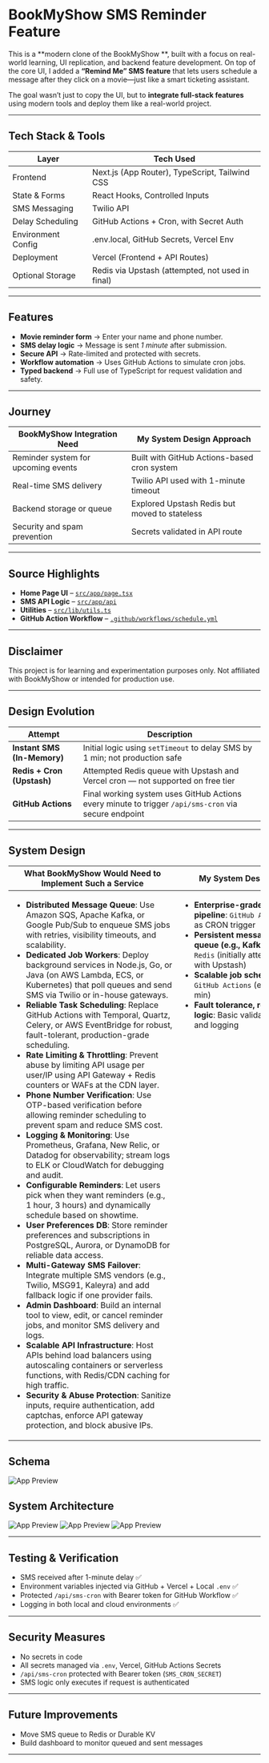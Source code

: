 #  BookMyShow SMS Reminder Feature

This is a **modern clone of the BookMyShow **, built with a focus on real-world learning, UI replication, and backend feature development. On top of the core UI, I added a **“Remind Me” SMS feature** that lets users schedule a message after they click on a movie—just like a smart ticketing assistant.

The goal wasn’t just to copy the UI, but to **integrate full-stack features** using modern tools and deploy them like a real-world project.

---

##  Tech Stack & Tools

<table>
  <thead>
    <tr>
      <th>Layer</th>
      <th>Tech Used</th>
    </tr>
  </thead>
  <tbody>
    <tr>
      <td>Frontend</td>
      <td>Next.js (App Router), TypeScript, Tailwind CSS</td>
    </tr>
    <tr>
      <td>State & Forms</td>
      <td>React Hooks, Controlled Inputs</td>
    </tr>
    <tr>
      <td>SMS Messaging</td>
      <td>Twilio API</td>
    </tr>
    <tr>
      <td>Delay Scheduling</td>
      <td>GitHub Actions + Cron, with Secret Auth</td>
    </tr>
    <tr>
      <td>Environment Config</td>
      <td>.env.local, GitHub Secrets, Vercel Env</td>
    </tr>
    <tr>
      <td>Deployment</td>
      <td>Vercel (Frontend + API Routes)</td>
    </tr>
    <tr>
      <td>Optional Storage</td>
      <td>Redis via Upstash (attempted, not used in final)</td>
    </tr>
  </tbody>
</table>

---

##  Features

- **Movie reminder form** → Enter your name and phone number.
- **SMS delay logic** → Message is sent *1 minute* after submission.
- **Secure API** → Rate-limited and protected with secrets.
- **Workflow automation** → Uses GitHub Actions to simulate cron jobs.
- **Typed backend** → Full use of TypeScript for request validation and safety.

---

## Journey
<table>
  <thead>
    <tr>
      <th>BookMyShow Integration Need</th>
      <th>My System Design Approach</th>
    </tr>
  </thead>
  <tbody>
    <tr>
      <td>Reminder system for upcoming events</td>
      <td>Built with GitHub Actions-based cron system</td>
    </tr>
    <tr>
      <td>Real-time SMS delivery</td>
      <td>Twilio API used with 1-minute timeout</td>
    </tr>
    <tr>
      <td>Backend storage or queue</td>
      <td>Explored Upstash Redis but moved to stateless</td>
    </tr>
    <tr>
      <td>Security and spam prevention</td>
      <td>Secrets validated in API route</td>
    </tr>
  </tbody>
</table>


---

##  Source Highlights

- **Home Page UI** – [`src/app/page.tsx`](./src/app/page.tsx)
- **SMS API Logic** – [`src/app/api`](./src/app/api)
- **Utilities** – [`src/lib/utils.ts`](./src/lib/utils.ts)
- **GitHub Action Workflow** – [`.github/workflows/schedule.yml`](./.github/workflows/schedule.yml)

---

##  Disclaimer

This project is for learning and experimentation purposes only. Not affiliated with BookMyShow or intended for production use.

---

##  Design Evolution

<table>
  <thead>
    <tr>
      <th>Attempt</th>
      <th>Description</th>
    </tr>
  </thead>
  <tbody>
    <tr>
      <td><strong>Instant SMS (In-Memory)</strong></td>
      <td>Initial logic using <code>setTimeout</code> to delay SMS by 1 min; not production safe</td>
    </tr>
    <tr>
      <td><strong>Redis + Cron (Upstash)</strong></td>
      <td>Attempted Redis queue with Upstash and Vercel cron — not supported on free tier</td>
    </tr>
    <tr>
      <td><strong>GitHub Actions</strong></td>
      <td>Final working system uses GitHub Actions every minute to trigger <code>/api/sms-cron</code> via secure endpoint</td>
    </tr>
  </tbody>
</table>

---

##  System Design 

<table>
  <thead>
    <tr>
      <th>What BookMyShow Would Need to Implement Such a Service</th>
      <th>My System Design</th>
    </tr>
  </thead>
  <tbody>
    <tr>
      <td style="vertical-align:top; min-width:320px;">
        <ul>
          <li><strong>Distributed Message Queue</strong>: Use Amazon SQS, Apache Kafka, or Google Pub/Sub to enqueue SMS jobs with retries, visibility timeouts, and scalability.</li>
          <li><strong>Dedicated Job Workers</strong>: Deploy background services in Node.js, Go, or Java (on AWS Lambda, ECS, or Kubernetes) that poll queues and send SMS via Twilio or in-house gateways.</li>
          <li><strong>Reliable Task Scheduling</strong>: Replace GitHub Actions with Temporal, Quartz, Celery, or AWS EventBridge for robust, fault-tolerant, production-grade scheduling.</li>
          <li><strong>Rate Limiting & Throttling</strong>: Prevent abuse by limiting API usage per user/IP using API Gateway + Redis counters or WAFs at the CDN layer.</li>
          <li><strong>Phone Number Verification</strong>: Use OTP-based verification before allowing reminder scheduling to prevent spam and reduce SMS cost.</li>
          <li><strong>Logging & Monitoring</strong>: Use Prometheus, Grafana, New Relic, or Datadog for observability; stream logs to ELK or CloudWatch for debugging and audit.</li>
          <li><strong>Configurable Reminders</strong>: Let users pick when they want reminders (e.g., 1 hour, 3 hours) and dynamically schedule based on showtime.</li>
          <li><strong>User Preferences DB</strong>: Store reminder preferences and subscriptions in PostgreSQL, Aurora, or DynamoDB for reliable data access.</li>
          <li><strong>Multi-Gateway SMS Failover</strong>: Integrate multiple SMS vendors (e.g., Twilio, MSG91, Kaleyra) and add fallback logic if one provider fails.</li>
          <li><strong>Admin Dashboard</strong>: Build an internal tool to view, edit, or cancel reminder jobs, and monitor SMS delivery and logs.</li>
          <li><strong>Scalable API Infrastructure</strong>: Host APIs behind load balancers using autoscaling containers or serverless functions, with Redis/CDN caching for high traffic.</li>
          <li><strong>Security & Abuse Protection</strong>: Sanitize inputs, require authentication, add captchas, enforce API gateway protection, and block abusive IPs.</li>
        </ul>
      </td>
      <td style="vertical-align:top; min-width:220px;">
        <ul>
          <li><strong>Enterprise-grade SMS pipeline</strong>: <code>GitHub Actions</code> as CRON trigger</li>
          <li><strong>Persistent message queue (e.g., Kafka)</strong>: <code>Redis</code> (initially attempted with Upstash)</li>
          <li><strong>Scalable job scheduler</strong>: <code>GitHub Actions</code> (every 1 min)</li>
          <li><strong>Fault tolerance, retry logic</strong>: Basic validation and logging</li>
        </ul>
      </td>
    </tr>
  </tbody>
</table>

## Schema
![App Preview](./schema.png)

##  System Architecture
![App Preview](./userFlow.png)
![App Preview](./jobScheduling.png)
![App Preview](./smsDelivery.png)

---

##  Testing & Verification

- SMS received after 1-minute delay ✅  
- Environment variables injected via GitHub + Vercel + Local `.env` ✅  
- Protected `/api/sms-cron` with Bearer token for GitHub Workflow ✅  
- Logging in both local and cloud environments ✅  

---

##  Security Measures

- No secrets in code
- All secrets managed via `.env`, Vercel, GitHub Actions Secrets
- `/api/sms-cron` protected with Bearer token (`SMS_CRON_SECRET`)
- SMS logic only executes if request is authenticated

---

##  Future Improvements

- Move SMS queue to Redis or Durable KV
- Build dashboard to monitor queued and sent messages


---
